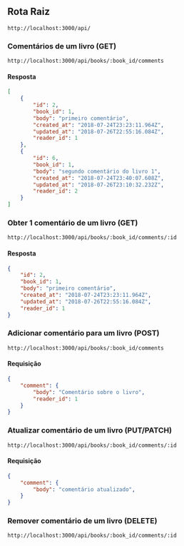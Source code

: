 ## Rota Raiz

`http://localhost:3000/api/`

### Comentários de um livro (GET)
`http://localhost:3000/api/books/:book_id/comments`

#### Resposta
```json
[
    {
        "id": 2,
        "book_id": 1,
        "body": "primeiro comentário",
        "created_at": "2018-07-24T23:23:11.964Z",
        "updated_at": "2018-07-26T22:55:16.084Z",
        "reader_id": 1
    },
    {
        "id": 6,
        "book_id": 1,
        "body": "segundo comentário do livro 1",
        "created_at": "2018-07-24T23:40:07.608Z",
        "updated_at": "2018-07-26T23:10:32.232Z",
        "reader_id": 2
    }
]
```

### Obter 1 comentário de um livro (GET)
`http://localhost:3000/api/books/:book_id/comments/:id`

#### Resposta
```json
{
    "id": 2,
    "book_id": 1,
    "body": "primeiro comentário",
    "created_at": "2018-07-24T23:23:11.964Z",
    "updated_at": "2018-07-26T22:55:16.084Z",
    "reader_id": 1
}
```

### Adicionar comentário para um livro (POST)
`http://localhost:3000/api/books/:book_id/comments`

#### Requisição
```json
{
	"comment": {
		"body": "Comentário sobre o livro",
		"reader_id": 1
	}
}
```

### Atualizar comentário de um livro (PUT/PATCH)
`http://localhost:3000/api/books/:book_id/comments/:id`

#### Requisição
```json
{
	"comment": {
		"body": "comentário atualizado",
	}
}
```

### Remover comentário de um livro (DELETE)
`http://localhost:3000/api/books/:book_id/comments/:id`